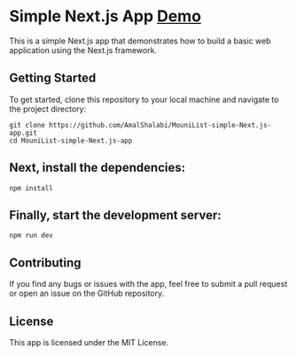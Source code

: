 # Simple Next.js App <a href="mouni-list-simple-next-js-app.vercel.app" target="_blank">Demo</a>  
This is a simple Next.js app that demonstrates how to build a basic web application using the Next.js framework.

## Getting Started
To get started, clone this repository to your local machine and navigate to the project directory:
```
git clone https://github.com/AmalShalabi/MouniList-simple-Next.js-app.git
cd MouniList-simple-Next.js-app
```
## Next, install the dependencies:

```
npm install
```
## Finally, start the development server:

```
npm run dev
```

## Contributing
If you find any bugs or issues with the app, feel free to submit a pull request or open an issue on the GitHub repository.

## License
This app is licensed under the MIT License.
